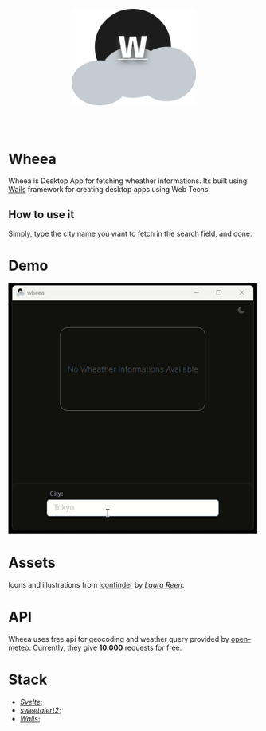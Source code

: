 <p align="center">
    <img src="build/appicon.png" width=250/>
</p>
<br>
<br>

# Wheea

Wheea is Desktop App for fetching wheather informations. Its built using [Wails](https://wails.io/) framework for creating desktop apps using Web Techs.

## How to use it

Simply, type the city name you want to fetch in the search field, and done.

# Demo

![wheea gif demo](wheea-demo.gif)

# Assets
Icons and illustrations from [iconfinder](https://www.iconfinder.com/) by *[Laura Reen](https://www.iconfinder.com/search?designer=laurareen)*.

# API
 Wheea uses free api for geocoding and weather query provided by [open-meteo](https://open-meteo.com/). Currently, they give **10.000** requests for free.

# Stack
 - *[Svelte](https://svelte.dev/)*;
 - *[sweetalert2](https://sweetalert2.github.io/)*;
 - *[Wails](https://wails.io/)*;
